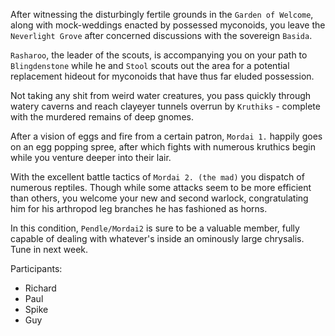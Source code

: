 After witnessing the disturbingly fertile grounds in the `Garden of Welcome`, along with mock-weddings enacted by possessed myconoids, you leave the `Neverlight Grove` after concerned discussions with the sovereign `Basida`.

`Rasharoo`, the leader of the scouts, is accompanying you on your path to `Blingdenstone` while he and `Stool` scouts out the area for a potential replacement hideout for myconoids that have thus far eluded possession.

Not taking any shit from weird water creatures, you pass quickly through watery caverns and reach clayeyer tunnels overrun by `Kruthiks` - complete with the murdered remains of deep gnomes.

After a vision of eggs and fire from a certain patron, `Mordai 1.` happily goes on an egg popping spree, after which fights with numerous kruthics begin while you venture deeper into their lair.

With the excellent battle tactics of `Mordai 2. (the mad)` you dispatch of numerous reptiles. Though while some attacks seem to be more efficient than others, you welcome your new and second warlock, congratulating him for his arthropod leg branches he has fashioned as horns.

In this condition, `Pendle/Mordai2` is sure to be a valuable member, fully capable of dealing with whatever's inside an ominously large chrysalis. Tune in next week.

Participants:
- Richard
- Paul
- Spike
- Guy